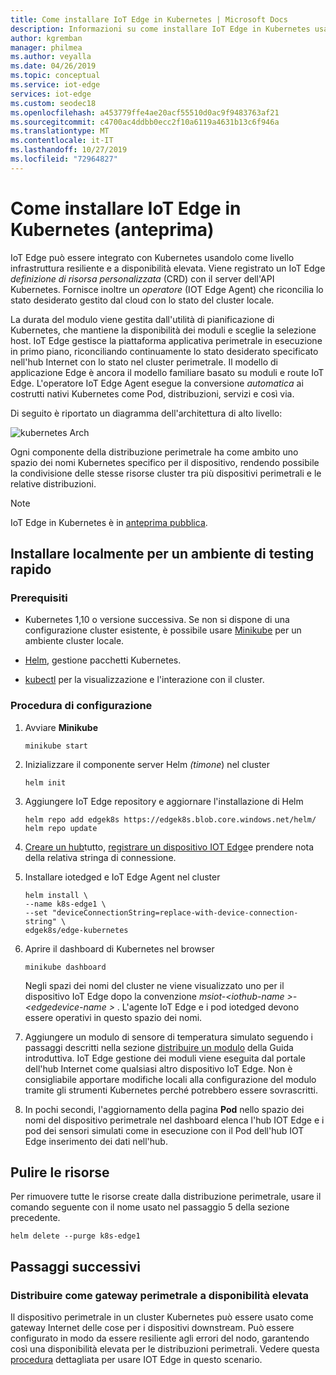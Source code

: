 ```yaml
---
title: Come installare IoT Edge in Kubernetes | Microsoft Docs
description: Informazioni su come installare IoT Edge in Kubernetes usando un ambiente cluster di sviluppo locale
author: kgremban
manager: philmea
ms.author: veyalla
ms.date: 04/26/2019
ms.topic: conceptual
ms.service: iot-edge
services: iot-edge
ms.custom: seodec18
ms.openlocfilehash: a453779ffe4ae20acf55510d0ac9f9483763af21
ms.sourcegitcommit: c4700ac4ddbb0ecc2f10a6119a4631b13c6f946a
ms.translationtype: MT
ms.contentlocale: it-IT
ms.lasthandoff: 10/27/2019
ms.locfileid: "72964827"
---
```

# <a name="how-to-install-iot-edge-on-kubernetes-preview"></a>Come installare IoT Edge in Kubernetes (anteprima)

IoT Edge può essere integrato con Kubernetes usandolo come livello infrastruttura resiliente e a disponibilità elevata. Viene registrato un IoT Edge *definizione di risorsa personalizzata* (CRD) con il server dell'API Kubernetes. Fornisce inoltre un *operatore* (IOT Edge Agent) che riconcilia lo stato desiderato gestito dal cloud con lo stato del cluster locale. 

La durata del modulo viene gestita dall'utilità di pianificazione di Kubernetes, che mantiene la disponibilità dei moduli e sceglie la selezione host. IoT Edge gestisce la piattaforma applicativa perimetrale in esecuzione in primo piano, riconciliando continuamente lo stato desiderato specificato nell'hub Internet con lo stato nel cluster perimetrale. Il modello di applicazione Edge è ancora il modello familiare basato su moduli e route IoT Edge. L'operatore IoT Edge Agent esegue la conversione *automatica* ai costrutti nativi Kubernetes come Pod, distribuzioni, servizi e così via.

Di seguito è riportato un diagramma dell'architettura di alto livello:

![kubernetes Arch](./media/how-to-install-iot-edge-kubernetes/k8s-arch.png)

Ogni componente della distribuzione perimetrale ha come ambito uno spazio dei nomi Kubernetes specifico per il dispositivo, rendendo possibile la condivisione delle stesse risorse cluster tra più dispositivi perimetrali e le relative distribuzioni.

>[!NOTE]
>IoT Edge in Kubernetes è in [anteprima pubblica](https://azure.microsoft.com/support/legal/preview-supplemental-terms/).

## <a name="install-locally-for-a-quick-test-environment"></a>Installare localmente per un ambiente di testing rapido

### <a name="prerequisites"></a>Prerequisiti

* Kubernetes 1,10 o versione successiva. Se non si dispone di una configurazione cluster esistente, è possibile usare [Minikube](https://kubernetes.io/docs/setup/minikube/) per un ambiente cluster locale. 

* [Helm](https://helm.sh/docs/using_helm/#quickstart-guide), gestione pacchetti Kubernetes.

* [kubectl](https://kubernetes.io/docs/tasks/tools/install-kubectl/) per la visualizzazione e l'interazione con il cluster.

### <a name="setup-steps"></a>Procedura di configurazione

1. Avviare **Minikube**

    ``` shell
    minikube start
    ```

1. Inizializzare il componente server Helm *(timone*) nel cluster

    ``` shell
    helm init
    ```

1. Aggiungere IoT Edge repository e aggiornare l'installazione di Helm

    ``` shell
    helm repo add edgek8s https://edgek8s.blob.core.windows.net/helm/
    helm repo update
    ```

1. [Creare un hub](../iot-hub/iot-hub-create-through-portal.md)tutto, [registrare un dispositivo IOT Edge](how-to-register-device.md)e prendere nota della relativa stringa di connessione.

1. Installare iotedged e IoT Edge Agent nel cluster

    ```shell
    helm install \
    --name k8s-edge1 \
    --set "deviceConnectionString=replace-with-device-connection-string" \
    edgek8s/edge-kubernetes
    ```
1. Aprire il dashboard di Kubernetes nel browser

    ```shell
    minikube dashboard
    ```

    Negli spazi dei nomi del cluster ne viene visualizzato uno per il dispositivo IoT Edge dopo la convenzione *msiot-\<iothub-name >-\<edgedevice-name >* . L'agente IoT Edge e i pod iotedged devono essere operativi in questo spazio dei nomi.

1. Aggiungere un modulo di sensore di temperatura simulato seguendo i passaggi descritti nella sezione [distribuire un modulo](quickstart-linux.md#deploy-a-module) della Guida introduttiva. IoT Edge gestione dei moduli viene eseguita dal portale dell'hub Internet come qualsiasi altro dispositivo IoT Edge. Non è consigliabile apportare modifiche locali alla configurazione del modulo tramite gli strumenti Kubernetes perché potrebbero essere sovrascritti.

1. In pochi secondi, l'aggiornamento della pagina **Pod** nello spazio dei nomi del dispositivo perimetrale nel dashboard elenca l'hub IOT Edge e i pod dei sensori simulati come in esecuzione con il Pod dell'hub IOT Edge inserimento dei dati nell'hub.

## <a name="clean-up-resources"></a>Pulire le risorse

Per rimuovere tutte le risorse create dalla distribuzione perimetrale, usare il comando seguente con il nome usato nel passaggio 5 della sezione precedente.

``` shell
helm delete --purge k8s-edge1
```

## <a name="next-steps"></a>Passaggi successivi

### <a name="deploy-as-a-highly-available-edge-gateway"></a>Distribuire come gateway perimetrale a disponibilità elevata 

Il dispositivo perimetrale in un cluster Kubernetes può essere usato come gateway Internet delle cose per i dispositivi downstream. Può essere configurato in modo da essere resiliente agli errori del nodo, garantendo così una disponibilità elevata per le distribuzioni perimetrali. Vedere questa [procedura](https://github.com/Azure-Samples/iotedge-gateway-on-kubernetes) dettagliata per usare IOT Edge in questo scenario.